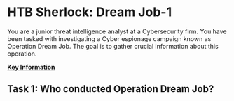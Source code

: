# HTB Sherlock: Dream Job-1 #
You are a junior threat intelligence analyst at a Cybersecurity firm. You have been tasked with investigating a Cyber espionage campaign known as Operation Dream Job. The goal is to gather crucial information about this operation.

**[Key Information](https://attack.mitre.org/campaigns/C0022/)**

## Task 1: Who conducted Operation Dream Job? ##
